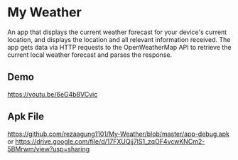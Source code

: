 # My Weather
An app that displays the current weather forecast for your device's current location, and displays the location and all relevant information received. The app gets data via HTTP requests to the OpenWeatherMap API to retrieve the current local weather forecast and parses the response.

## Demo
https://youtu.be/6eG4b8VCvic

## Apk File
https://github.com/rezaagung1101/My-Weather/blob/master/app-debug.apk
or
https://drive.google.com/file/d/17FXUQjj7lS1_zqOF4vcwKNCm2-5BMrwm/view?usp=sharing
